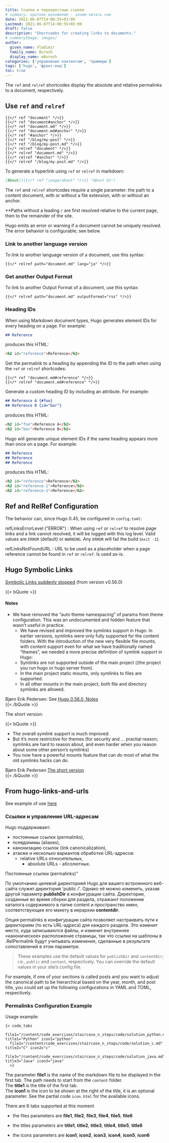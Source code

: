 ```yaml
---
title: Ссылки и перекрестные ссылки
# summary: краткое изложение - зачем читать сие
date: 2021-06-07T14:00:55+03:00
Lastmod: 2021-06-07T14:00:55+03:00
draft: false
description: "Shortcodes for creating links to documents."
# summaryImage: images/
author:
  given_name: Vladimir
  family_name: Buresh
  display_name: wBuresh
categories: ['управление контентом', 'примеры']
tags: ['hugo', 'фронт-енд']
toc: true
---
```


The `ref` and `relref` shortcodes display the absolute and relative permalinks to a document, respectively.

## Use `ref` and `relref`

```go-html-template
{{</* ref "document" */>}}
{{</* ref "document#anchor" */>}}
{{</* ref "document.md" */>}}
{{</* ref "document.md#anchor" */>}}
{{</* ref "#anchor" */>}}
{{</* ref "/blog/my-post" */>}}
{{</* ref "/blog/my-post.md" */>}}
{{</* relref "document" */>}}
{{</* relref "document.md" */>}}
{{</* relref "#anchor" */>}}
{{</* relref "/blog/my-post.md" */>}}
```

To generate a hyperlink using `ref` or `relref` in markdown:

```md
[About]({{</* ref "/page/about" */>}} "About Us")
```

The `ref` and `relref` shortcodes require a single parameter: the path to a content document, with or without a file extension, with or without an anchor.

**Paths without a leading `/` are first resolved relative to the current page, then to the remainder of the site.

Hugo emits an error or warning if a document cannot be uniquely resolved. The error behavior is configurable; see below.

### Link to another language version

To link to another language version of a document, use this syntax:

```go-html-template
{{</* relref path="document.md" lang="ja" */>}}
```

### Get another Output Format

To link to another Output Format of a document, use this syntax:

```go-html-template
{{</* relref path="document.md" outputFormat="rss" */>}}
```

### Heading IDs

When using Markdown document types, Hugo generates element IDs for every heading on a page. For example:

```md
## Reference
```

produces this HTML:

```html
<h2 id="reference">Reference</h2>
```

Get the permalink to a heading by appending the ID to the path when using the `ref` or `relref` shortcodes:

```go-html-template
{{</* ref "document.md#reference" */>}}
{{</* relref "document.md#reference" */>}}
```

Generate a custom heading ID by including an attribute. For example:

```md
## Reference A {#foo}
## Reference B {id="bar"}
```

produces this HTML:

```html
<h2 id="foo">Reference A</h2>
<h2 id="bar">Reference B</h2>
```

Hugo will generate unique element IDs if the same heading appears more than once on a page. For example:

```md
## Reference
## Reference
## Reference
```

produces this HTML:

```html
<h2 id="reference">Reference</h2>
<h2 id="reference-1">Reference</h2>
<h2 id="reference-2">Reference</h2>
```

## Ref and RelRef Configuration

The behavior can, since Hugo 0.45, be configured in `config.toml`:

refLinksErrorLevel ("ERROR")
: When using `ref` or `relref` to resolve page links and a link cannot resolved, it will be logged with this log level. Valid values are `ERROR` (default) or `WARNING`. Any `ERROR` will fail the build (`exit -1`).

refLinksNotFoundURL
: URL to be used as a placeholder when a page reference cannot be found in `ref` or `relref`. Is used as-is.


## Hugo Symbolic Links

[Symbolic Links suddenly stopped](https://discourse.gohugo.io/t/symbolic-links-suddenly-stopped-from-version-v0-56-0/19878/2) (from version v0.56.0)

{{< bQuote >}}
<h4>Notes</h4>
<ul>
<li>We have removed the “auto theme namespacing” of params from theme configuration. This was an undocumented and hidden feature that wasn’t useful in practice.
<ul>
<li>We have revised and improved the symlinks support in Hugo: In earlier versions, symlinks were only fully supported for the content folders. With the introduction of the new very flexible file mounts, with content support even for what we have traditionally named “themes”, we needed a more precise definition of symlink support in Hugo:</li>
<li>Symlinks are not supported outside of the main project ((the project you run hugo or hugo server from).</li>
<li>In the main project static mounts, only symlinks to files are supported.</li>
<li>In all other mounts in the main project, both file and directory symlinks are allowed.</li>
</ul>
</li>
</ul>

<footer class="blockquote-footer text-right font-italic pt-3">
Bjørn Erik Pedersen: See
<a href="https://gohugo.io/news/0.56.0-relnotes#notes">Hugo 0.56.0, Notes</a>
</footer>
{{< /bQuote >}}

The short version:

{{< bQuote >}}
<ul>
<li>The overall symlink support is much improved.</li>
<li>But it’s more restrictive for themes (for security and … practial reason; symlinks are hard to reason about, and even harder when you reason about some other person’s symlinks)</li>
<li>You now have a powerful mounts feature that can do most of what the old symlinks hacks can do.</li>
</ul>
<footer class="blockquote-footer text-right font-italic pt-3 mb-0">
Bjørn Erik Pedersen
<a href="https://discourse.gohugo.io/t/symbolic-links-suddenly-stopped-from-version-v0-56-0/19878/2">The short version</a>
</footer>
{{< /bQuote >}}





## From hugo-links-and-urls

See example of use [here](https://rjordaney.is/code_exercises/staircase_n_steps/)

### Ссылки и управление URL-адресам

Hugo поддерживает:

- постоянные ссылки (permalinks),
- псевдонимы (aliases),
- канонизацию ссылок (link canonicalization),
- атакже и несколько вариантов обработки URL-адресов:
  - relative URLs относительных,
	- absolute URLs - абсолютных.


Постоянные ссылки (permalinks)"

По умолчанию целевой директорией Hugo для вашего встроенного веб-сайта служит директория
'public /'. Однако её можно изменить, указав другой параметр **publishDir** в конфигурации сайта. Директории, созданные во время сборки для раздела, отражают положение каталога содержимого в папке content и пространство имен, соответствующее его макету в иерархии **contentdir**.

<!-- The permalinks option in your site configuration allows you to adjust the directory paths (i.e., the URLs) on a per-section basis. This will change where the files are written to and will change the page’s internal “canonical” location, such that template references to .RelPermalink will honor the adjustments made as a result of the mappings in this option. -->

Опция permalinks в конфигурации сайта позволяет настраивать пути к директориям (то есть URL-адреса) для каждого раздела. Это изменит место, куда записываются файлы, и изменит внутреннее «каноническое» расположение страницы, так что ссылки на шаблоны в .RelPermalink будут учитывать изменения, сделанные в результате сопоставлений в этом параметре.

>These examples use the default values for `publishDir` and `contentDir`; i.e., `public` and `content`, respectively. You can override the default values in your site’s config file.

For example, if one of your sections is called posts and you want to adjust the canonical path to be hierarchical based on the year, month, and post title, you could set up the following configurations in YAML and TOML, respectively.

### Permalinks Configuration Example


Usage example:

```
{< code_tabs
  file1="/content/code_exercises/staircase_n_steps/code/solution_python.md" title1="Python" icon1="python"
  file2="/content/code_exercises/staircase_n_steps/code/solution_c.md" title2="C" icon2="c"
  file3="/content/code_exercises/staircase_n_steps/code/solution_java.md" title3="Java" icon3="java"
  >}
```


The parameter **file1** is the name of the markdown file to be displayed in the first tab.
The path needs to start from the `content` folder.<br>
The **title1** is the title of the first tab.<br>
The **icon1** is the icon to be shown at the right of the title, it is an optional parameter. See the partial code `icon.html` for the available icons.

There are 6 tabs supported at this moment

* the files parameters are **file1**, **file2**, **file3**, **file4**, **file5**, **file6**

* the titles parameters are **title1**, **title2**, **title3**, **title4**, **title5**, **title6**

* the icons parameters are **icon1**, **icon2**, **icon3**, **icon4**, **icon5**, **icon6**
